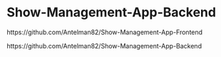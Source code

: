 # Show-Management-App-Backend

<p>https://github.com/Antelman82/Show-Management-App-Frontend</p>
<p>https://github.com/Antelman82/Show-Management-App-Backend</p>
